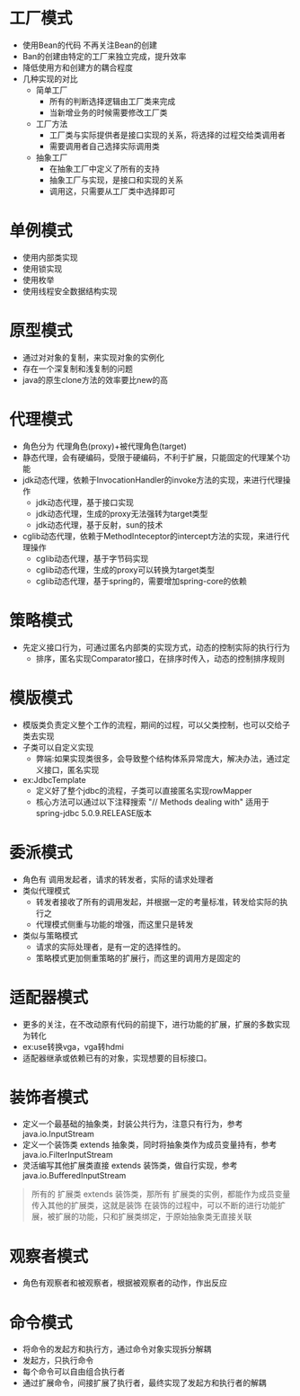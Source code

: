 # 工厂模式
* 使用Bean的代码 不再关注Bean的创建
* Ban的创建由特定的工厂来独立完成，提升效率
* 降低使用方和创建方的耦合程度
* 几种实现的对比
    * 简单工厂
        * 所有的判断选择逻辑由工厂类来完成
        * 当新增业务的时候需要修改工厂类
    * 工厂方法
        * 工厂类与实际提供者是接口实现的关系，将选择的过程交给类调用者
        * 需要调用者自己选择实际调用类
    * 抽象工厂
        * 在抽象工厂中定义了所有的支持
        * 抽象工厂与实现，是接口和实现的关系
        * 调用这，只需要从工厂类中选择即可

# 单例模式
* 使用内部类实现
* 使用锁实现
* 使用枚举
* 使用线程安全数据结构实现

# 原型模式
* 通过对对象的复制，来实现对象的实例化
* 存在一个深复制和浅复制的问题
* java的原生clone方法的效率要比new的高

# 代理模式
* 角色分为 代理角色(proxy)+被代理角色(target)
* 静态代理，会有硬编码，受限于硬编码，不利于扩展，只能固定的代理某个功能
* jdk动态代理，依赖于InvocationHandler的invoke方法的实现，来进行代理操作
    * jdk动态代理，基于接口实现
    * jdk动态代理，生成的proxy无法强转为target类型
    * jdk动态代理，基于反射，sun的技术
* cglib动态代理，依赖于MethodInteceptor的intercept方法的实现，来进行代理操作
    * cglib动态代理，基于字节码实现 
    * cglib动态代理，生成的proxy可以转换为target类型
    * cglib动态代理，基于spring的，需要增加spring-core的依赖
    
# 策略模式
* 先定义接口行为，可通过匿名内部类的实现方式，动态的控制实际的执行行为
    * 排序，匿名实现Comparator接口，在排序时传入，动态的控制排序规则
    
# 模版模式
* 模版类负责定义整个工作的流程，期间的过程，可以父类控制，也可以交给子类去实现
* 子类可以自定义实现
    * 弊端:如果实现类很多，会导致整个结构体系异常庞大，解决办法，通过定义接口，匿名实现
* ex:JdbcTemplate
    * 定义好了整个jdbc的流程，子类可以直接匿名实现rowMapper
    * 核心方法可以通过以下注释搜索 "// Methods dealing with" 适用于spring-jdbc 5.0.9.RELEASE版本
    

# 委派模式
* 角色有 调用发起者，请求的转发者，实际的请求处理者
* 类似代理模式
    * 转发者接收了所有的调用发起，并根据一定的考量标准，转发给实际的执行之
    * 代理模式侧重与功能的增强，而这里只是转发
* 类似与策略模式
    * 请求的实际处理者，是有一定的选择性的。
    * 策略模式更加侧重策略的扩展行，而这里的调用方是固定的

# 适配器模式
* 更多的关注，在不改动原有代码的前提下，进行功能的扩展，扩展的多数实现为转化
* ex:use转换vga，vga转hdmi
* 适配器继承或依赖已有的对象，实现想要的目标接口。

# 装饰者模式
* 定义一个最基础的抽象类，封装公共行为，注意只有行为，参考java.io.InputStream
* 定义一个装饰类 extends 抽象类，同时将抽象类作为成员变量持有，参考java.io.FilterInputStream
* 灵活编写其他扩展类直接 extends 装饰类，做自行实现，参考java.io.BufferedInputStream
> 所有的 扩展类 extends 装饰类，那所有 扩展类的实例，都能作为成员变量传入其他的扩展类，这就是装饰
> 在装饰的过程中，可以不断的进行功能扩展，被扩展的功能，只和扩展类绑定，于原始抽象类无直接关联

# 观察者模式
* 角色有观察者和被观察者，根据被观察者的动作，作出反应

# 命令模式
* 将命令的发起方和执行方，通过命令对象实现拆分解耦
* 发起方，只执行命令
* 每个命令可以自由组合执行者
* 通过扩展命令，间接扩展了执行者，最终实现了发起方和执行者的解耦


